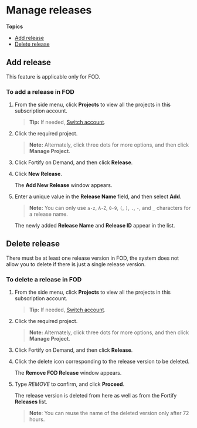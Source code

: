 # Manage releases

**Topics**

- [Add release](#add-release)
- [Delete release](#delete-release)

## Add release

This feature is applicable only for FOD.

### To add a release in FOD

1. From the side menu, click **Projects** to view all the projects in this subscription account.  
    >**Tip:** If needed, [Switch account](manage-account).

1. Click the required project.
    > **Note:** Alternately, click three dots for more options, and then click **Manage Project**.

1. Click Fortify on Demand, and then click **Release**.

1. Click **New Release**.

    The **Add New Release** window appears.

1. Enter a unique value in the **Release Name** field, and then select **Add**.

    >**Note:** You can only use `a-z`, `A-Z`, `0-9`, `(`, `)`, `.`, `-`, and `_` characters for a release name.

    The newly added **Release Name** and **Release ID** appear in the list.


## Delete release

  There must be at least one release version in FOD, the system does not allow you to delete if there is just a single release version.

### To delete a release in FOD

1. From the side menu, click **Projects** to view all the projects in this subscription account.  

    >**Tip:** If needed, [Switch account](manage-account).

1. Click the required project.
    > **Note:** Alternately, click three dots for more options, and then click **Manage Project**.

1. Click Fortify on Demand, and then click **Release**.
1. Click the delete icon corresponding to the release version to be deleted.

    The **Remove FOD Release** window appears.

1. Type *REMOVE* to confirm, and click **Proceed**.  

    The release version is deleted from here as well as from the Fortify **Releases** list.

    >**Note**: You can reuse the name of the deleted version only after 72 hours.
